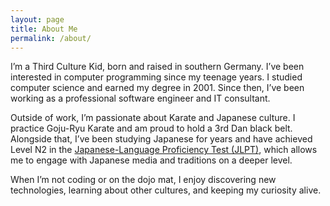 ```yaml
---
layout: page
title: About Me
permalink: /about/
---
```


I’m a Third Culture Kid, born and raised in southern Germany. I’ve been interested in computer programming since my teenage years. I studied computer science and earned my degree in 2001. Since then, I’ve been working as a professional software engineer and IT consultant.

Outside of work, I’m passionate about Karate and Japanese culture. I practice Goju-Ryu Karate and am proud to hold a 3rd Dan black belt. Alongside that, I’ve been studying Japanese for years and have achieved Level N2 in the [Japanese-Language Proficiency Test (JLPT)](https://www.jlpt.jp/e/about/levelsummary.html), which allows me to engage with Japanese media and traditions on a deeper level.

When I’m not coding or on the dojo mat, I enjoy discovering new technologies, learning about other cultures, and keeping my curiosity alive.

<!--
This is the base Jekyll theme. You can find out more info about customizing your Jekyll theme, as well as basic Jekyll usage documentation at [jekyllrb.com](https://jekyllrb.com/)

You can find the source code for Minima at GitHub:
[jekyll][jekyll-organization] /
[minima](https://github.com/jekyll/minima)

You can find the source code for Jekyll at GitHub:
[jekyll][jekyll-organization] /
[jekyll](https://github.com/jekyll/jekyll)

[jekyll-organization]: https://github.com/jekyll
-->
